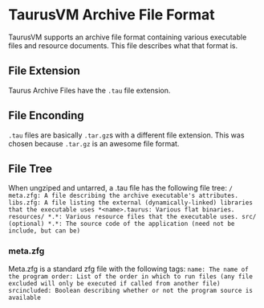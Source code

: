 # TaurusVM Archive File Format
TaurusVM supports an archive file format containing various executable files and resource documents. This file describes what that format is.

## File Extension
Taurus Archive Files have the `.tau` file extension.

## File Enconding
`.tau` files are basically `.tar.gz`s with a different file extension. This was chosen because `.tar.gz` is an awesome file format.

## File Tree
When ungziped and untarred, a .tau file has the following file tree:
`
/
	meta.zfg: A file describing the archive executable's attributes.
	libs.zfg: A file listing the external (dynamically-linked) libraries that the executable uses
    *<name>.taurus: Various flat binaries.
	resources/
		*.*: Various resource files that the executable uses.
	src/ (optional)
		*.*: The source code of the application (need not be include, but can be)
`
### meta.zfg
Meta.zfg is a standard zfg file with the following tags:
`
name: The name of the program
order: List of the order in which to run files (any file excluded will only be executed if called from another file)
srcincluded: Boolean describing whether or not the program source is available
`